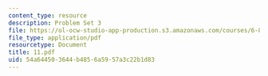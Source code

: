 ```yaml
---
content_type: resource
description: Problem Set 3
file: https://ol-ocw-studio-app-production.s3.amazonaws.com/courses/6-821-programming-languages-fall-2002/54a644503644b4856a5957a3c22b1d83_11.pdf
file_type: application/pdf
resourcetype: Document
title: 11.pdf
uid: 54a64450-3644-b485-6a59-57a3c22b1d83
---
```

